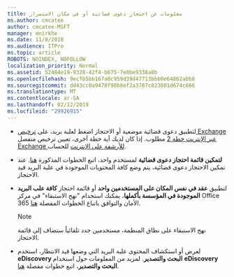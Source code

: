```yaml
---
title: معلومات عن احتجاز دعوى قضائية أو في مكان الاستمرار
ms.author: cmcatee
author: cmcatee-MSFT
manager: mnirkhe
ms.date: 11/8/2018
ms.audience: ITPro
ms.topic: article
ROBOTS: NOINDEX, NOFOLLOW
localization_priority: Normal
ms.assetid: 52484e19-9328-42f4-b675-7e0be9338a8b
ms.openlocfilehash: 9ecfb5bb167a0c959d39d47713bbb0e64862abb8
ms.sourcegitcommit: dd43cc0a9470f98b8ef2a3787c823801d674c666
ms.translationtype: MT
ms.contentlocale: ar-SA
ms.lasthandoff: 02/12/2019
ms.locfileid: "29926915"
---
```

- لتطبيق دعوى قضائية موضعية أو الاحتجاز اضغط لعلبة بريد، على [ترخيص Exchange عبر الإنترنت خطة 2](https://docs.microsoft.com/office365/servicedescriptions/office-365-platform-service-description/office-365-plan-options) مطلوب. إذا كان لديك أية خطة أخرى، تعيين ترخيص منفصل [Exchange للأرشفة على الإنترنت](https://docs.microsoft.com/office365/servicedescriptions/exchange-online-archiving-service-description/exchange-online-archiving-service-description) للحساب. 
    
- **لتمكين قائمة احتجاز دعوى قضائية** لمستخدم واحد، اتبع الخطوات المذكورة [هنا](https://docs.microsoft.com/office365/SecurityCompliance/place-a-mailbox-on-litigation-hold). عند تمكين الاحتجاز دعوى قضائية، يتم وضع كافة المحتويات الموجودة في علبة البريد قيد الاحتجاز.
    
- لتطبيق **عقد في نفس المكان على المستخدمين واحد** أو قائمة احتجاز **كافة علب البريد الموجودة في المؤسسة بأكملها**، يمكنك استخدام "نهج الاستبقاء" في مركز Office 365 الأمان والتوافق باتباع الخطوات المفصلة [هنا](https://docs.microsoft.com/Office365/securitycompliance/retention-policies ).
    
    > [!NOTE]
    > نهج الاستبقاء على نطاق المنظمة، مستخدمين جدد تلقائياً ستضاف إلى قائمة الاحتجاز. 
  
- لعرض أو استكشاف المحتوى علبة البريد التي وضعها قيد الانتظار، استخدم **eDiscovery البحث والتصدير**. لمزيد من المعلومات حول استخدام **eDiscovery البحث والتصدير**، اتبع خطوات مفصلة [هنا](https://docs.microsoft.com/office365/securitycompliance/export-search-results).
    

